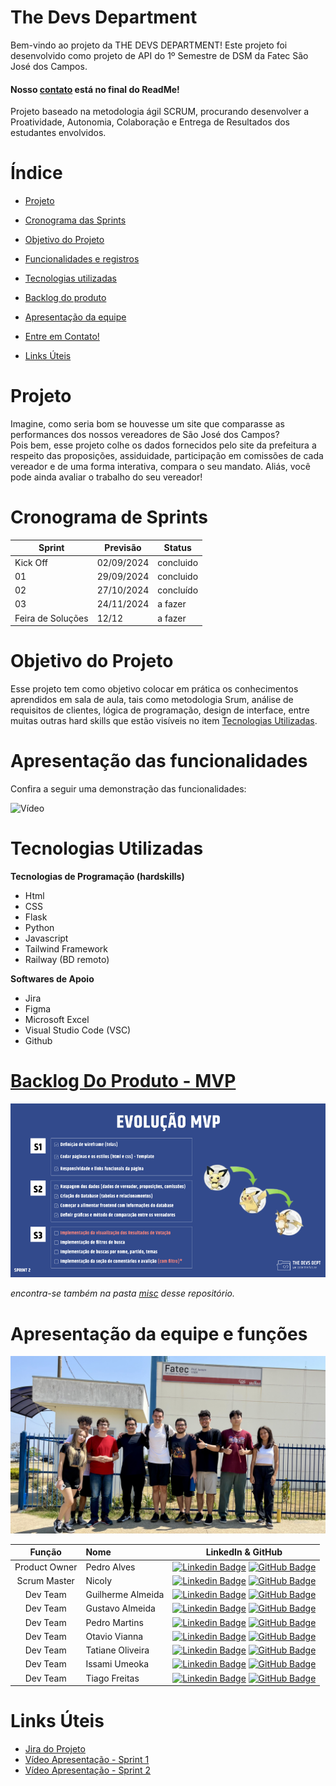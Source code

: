 # The Devs Department

Bem-vindo ao projeto da THE DEVS DEPARTMENT! Este projeto foi desenvolvido como projeto de API do 1º Semestre de DSM da Fatec São José dos Campos.

#### Nosso [contato](#autores) está no final do ReadMe!

Projeto baseado na metodologia ágil SCRUM, procurando desenvolver a Proatividade, Autonomia, Colaboração e Entrega de Resultados dos estudantes envolvidos.

# Índice
* [Projeto](#projeto)
* [Cronograma das Sprints](#cronograma-de-sprints)
* [Objetivo do Projeto](#objetivo-do-projeto)
* [Funcionalidades e registros](#apresentação-das-funcionalidades)
* [Tecnologias utilizadas](#tecnologias-utilizadas)
* [Backlog do produto](#backlog-do-produto)

* [Apresentação da equipe](#apresentação-da-equipe-e-funções)
* [Entre em Contato!](#apresentação-da-equipe-e-funções)
* [Links Úteis](#links-úteis)

# Projeto

Imagine, como seria bom se houvesse um site que comparasse as performances dos nossos vereadores de São José dos Campos?  
Pois bem, esse projeto colhe os dados fornecidos pelo site da prefeitura a respeito das proposições, assiduidade, participação em comissões de cada vereador e de uma forma interativa, compara o seu mandato. Aliás, você pode ainda avaliar o trabalho do seu vereador!  

# Cronograma de Sprints
Sprint | Previsão | Status|
|------|--------|------|
|Kick Off | 02/09/2024 | concluido|
|01 | 29/09/2024 | concluido|
|02|  27/10/2024 | concluído |
|03| 24/11/2024 | a fazer|
|Feira de Soluções| 12/12 |a fazer |

# Objetivo do Projeto

Esse projeto tem como objetivo colocar em prática os conhecimentos aprendidos em sala de aula, tais como metodologia Srum, análise de requisitos de clientes, lógica de programação, design de interface, entre muitas outras hard skills que estão visíveis no item [Tecnologias Utilizadas](#tecnologias-utilizadas).


# Apresentação das funcionalidades

Confira a seguir uma demonstração das funcionalidades:

![Vídeo](https://youtu.be/o4FedTRK9qg?feature=shared)

# Tecnologias Utilizadas

**Tecnologias de Programação (hardskills)**
- Html
- CSS
- Flask
- Python
- Javascript  
- Tailwind Framework
- Railway (BD remoto)

**Softwares de Apoio** 
- Jira
- Figma
- Microsoft Excel
- Visual Studio Code (VSC)
- Github

# [Backlog Do Produto - MVP](misc/backlog.pdf) 
![Evolução Projeto](misc/imagens/evoluçãoo.png)

*encontra-se também na pasta [misc](/misc) desse repositório.*

# Apresentação da equipe e funções
![Foto do Grupo](misc/imagens/foto-grupo.jpeg)


|    Função     | Nome                                  |                                                                                                                                                      LinkedIn & GitHub                                                                                                                                                      |
| :-----------: | :------------------------------------ | :-------------------------------------------------------------------------------------------------------------------------------------------------------------------------------------------------------------------------------------------------------------------------------------------------------------------------: |
| Product Owner |   Pedro Alves         |     [![Linkedin Badge](https://img.shields.io/badge/Linkedin-blue?style=flat-square&logo=Linkedin&logoColor=white)](https://www.linkedin.com/in/pedro-alves-579a93140/) [![GitHub Badge](https://img.shields.io/badge/GitHub-111217?style=flat-square&logo=github&logoColor=white)](https://github.com/pphvaz)              |
| Scrum Master  | Nicoly |      [![Linkedin Badge](https://img.shields.io/badge/Linkedin-blue?style=flat-square&logo=Linkedin&logoColor=white)](https://www.linkedin.com/in/nicoly-guedes-dev/) [![GitHub Badge](https://img.shields.io/badge/GitHub-111217?style=flat-square&logo=github&logoColor=white)](https://github.com/nicolygz)     |
| Dev Team   |Guilherme Almeida        |         [![Linkedin Badge](https://img.shields.io/badge/Linkedin-blue?style=flat-square&logo=Linkedin&logoColor=white)](https://www.linkedin.com/in/guilherme-almeida-profile/) [![GitHub Badge](https://img.shields.io/badge/GitHub-111217?style=flat-square&logo=github&logoColor=white)](https://github.com/AlmdGuilherme)        |
|  Dev Team  | Gustavo Almeida   |         [![Linkedin Badge](https://img.shields.io/badge/Linkedin-blue?style=flat-square&logo=Linkedin&logoColor=white)](https://www.linkedin.com/in/gustavo-almeida-camargo/) [![GitHub Badge](https://img.shields.io/badge/GitHub-111217?style=flat-square&logo=github&logoColor=white)](https://github.com/GustavoAC0802)                                              
|  Dev Team  | Pedro Martins              |         [![Linkedin Badge](https://img.shields.io/badge/Linkedin-blue?style=flat-square&logo=Linkedin&logoColor=white)](https://www.linkedin.com/in/pedro-henrique-martins-55a0752a4/) [![GitHub Badge](https://img.shields.io/badge/GitHub-111217?style=flat-square&logo=github&logoColor=white)](https://github.com/pedro-h-martins)     |
|  Dev Team  | Otavio Vianna|   [![Linkedin Badge](https://img.shields.io/badge/Linkedin-blue?style=flat-square&logo=Linkedin&logoColor=white)](https://www.linkedin.com/in/ot%C3%A1vio-vianna-lima-1b26a932a/) [![GitHub Badge](https://img.shields.io/badge/GitHub-111217?style=flat-square&logo=github&logoColor=white)](https://github.com/tuzzooz)   |
|  Dev Team  | Tatiane Oliveira  |         [![Linkedin Badge](https://img.shields.io/badge/Linkedin-blue?style=flat-square&logo=Linkedin&logoColor=white)](https://www.linkedin.com/in/tatiane-oliveira-a66789296/) [![GitHub Badge](https://img.shields.io/badge/GitHub-111217?style=flat-square&logo=github&logoColor=white)](https://github.com/TatianeOliveira8)   |
|  Dev Team  | Issami Umeoka  |         [![Linkedin Badge](https://img.shields.io/badge/Linkedin-blue?style=flat-square&logo=Linkedin&logoColor=white)](https://www.linkedin.com/in/issami-umeoka-786716226/) [![GitHub Badge](https://img.shields.io/badge/GitHub-111217?style=flat-square&logo=github&logoColor=white)](https://github.com/IssamiU)   |
|  Dev Team  | Tiago Freitas  |         [![Linkedin Badge](https://img.shields.io/badge/Linkedin-blue?style=flat-square&logo=Linkedin&logoColor=white)](https://www.linkedin.com/in/tiago-freitas-74730b2a9/) [![GitHub Badge](https://img.shields.io/badge/GitHub-111217?style=flat-square&logo=github&logoColor=white)](https://github.com/tiagow2)   |

# Links Úteis

- [Jira do Projeto](https://guedesdeabreunicoly.atlassian.net/jira/software/projects/SCRUM/boards/1)
- [Vídeo Apresentação - Sprint 1](https://www.youtube.com/watch?v=Mvr1f5ndZ1o)
- [Vídeo Apresentação - Sprint 2](https://www.youtube.com/watch?v=o4FedTRK9qg)